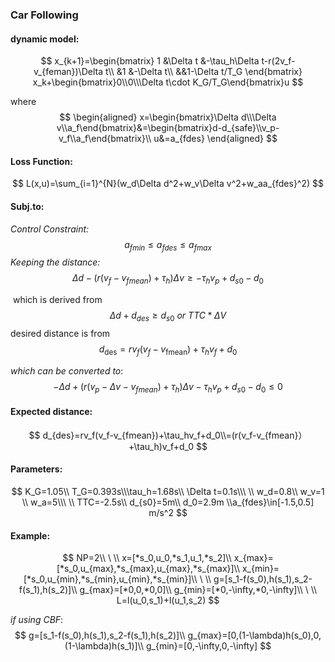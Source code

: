 ### Car Following 

#### dynamic model:

$$
x_{k+1}=\begin{bmatrix}
1 &\Delta t &-\tau_h\Delta t-r(2v_f-v_{feman})\Delta t\\
&1 &-\Delta t\\
&&1-\Delta t/T_G
\end{bmatrix}
x_k+\begin{bmatrix}0\\0\\\Delta t\cdot K_G/T_G\end{bmatrix}u
$$

where
$$
\begin{aligned}
x=\begin{bmatrix}\Delta d\\\Delta v\\a_f\end{bmatrix}&=\begin{bmatrix}d-d_{safe}\\v_p-v_f\\a_f\end{bmatrix}\\
u&=a_{fdes}
\end{aligned}
$$

#### Loss Function:

$$
L(x,u)=\sum_{i=1}^{N}(w_d\Delta d^2+w_v\Delta v^2+w_aa_{fdes}^2)
$$



#### Subj.to:

*Control Constraint:*
$$
a_{fmin}\leq a_{fdes} \leq a_{fmax}
$$
*Keeping the distance:*
$$
\Delta d-(r(v_f-v_{fmean})+\tau_h)\Delta v\ge -\tau_hv_p+d_{s0}-d_0
$$

​		which is derived from
$$
\Delta d+d_{des} \ge d_{s0} \ or \ TTC * \Delta V
$$
​		desired distance is from 
$$
d_{\text {des}}=r v_{f}\left(v_{f}-v_{\text {fmean}}\right)+\tau_{h} v_{f}+d_{0}
$$


*which can be converted to*:
$$
-\Delta d+(r(v_p-\Delta v-v_{fmean})+\tau_h)\Delta v -\tau_hv_p+d_{s0}-d_0\leq 0
$$


#### Expected distance:

$$
d_{des}=rv_f(v_f-v_{fmean})+\tau_hv_f+d_0\\=(r(v_f-v_{fmean}）+\tau_h)v_f+d_0
$$

#### Parameters:

$$
K_G=1.05\\ T_G=0.393s\\\tau_h=1.68s\\
\Delta t=0.1s\\\ \\ w_d=0.8\\ w_v=1 \\ w_a=5\\\ \\
TTC=-2.5s\\ d_{s0}=5m\\ d_0=2.9m
\\a_{fdes}\in[-1.5,0.5] m/s^2
$$

#### Example:

$$
NP=2\\
\ \\
x=[*s_0,u_0,*s_1,u_1,*s_2]\\
x_{max}=[*s_0,u_{max},*s_{max},u_{max},*s_{max}]\\
x_{min}=[*s_0,u_{min},*s_{min},u_{min},*s_{min}]\\
\ \\
g=[s_1-f(s_0),h(s_1),s_2-f(s_1),h(s_2)]\\
g_{max}=[*0,0,*0,0]\\
g_{min}=[*0,-\infty,*0,-\infty]\\
\ \\
L=l(u_0,s_1)+l(u_1,s_2)
$$

*if using CBF*:
$$
g=[s_1-f(s_0),h(s_1),s_2-f(s_1),h(s_2)]\\
g_{max}=[0,(1-\lambda)h(s_0),0,(1-\lambda)h(s_1)]\\
g_{min}=[0,-\infty,0,-\infty]
$$
